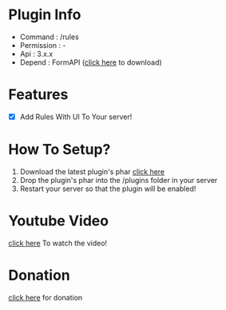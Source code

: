 # Plugin Info
 - Command : /rules
 - Permission : -
 - Api : 3.x.x
 - Depend : FormAPI ([click here](https://poggit.pmmp.io/p/FormAPI) to download)
 
# Features
 - [x] Add Rules With UI To Your server!
 
# How To Setup?
1. Download the latest plugin's phar [click here](https://poggit.pmmp.io/ci/misael38/RulesUI)
2. Drop the plugin's phar into the /plugins folder in your server
3. Restart your server so that the plugin will be enabled!

# Youtube Video
 [click here](https://www.google.com) To watch the video!

# Donation
 [click here](https://www.paypal.me/misael38) for donation 


